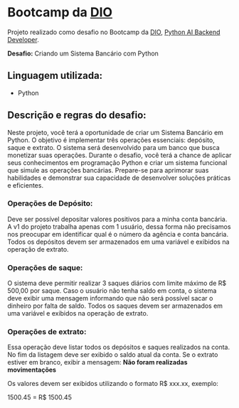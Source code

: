 # Bootcamp da [DIO](https://web.dio.me/)

Projeto realizado como desafio no Bootcamp da [DIO](https://web.dio.me/), [Python AI Backend Developer](https://web.dio.me/track/coding-future-vivo-python-ai-backend-developer). 

**Desafio:** Criando um Sistema Bancário com Python

## Linguagem utilizada:
* Python

## Descrição e regras do desafio:
Neste projeto, você terá a oportunidade de criar um Sistema Bancário em Python. O objetivo é implementar três operações essenciais: depósito, saque e extrato. O sistema será desenvolvido para um banco que busca monetizar suas operações. Durante o desafio, você terá a chance de aplicar seus conhecimentos em programação Python e criar um sistema funcional que simule as operações bancárias. Prepare-se para aprimorar suas habilidades e demonstrar sua capacidade de desenvolver soluções práticas e eficientes.

### Operações de Depósito:
Deve ser possível depositar valores positivos para a minha conta bancária. A v1 do projeto trabalha apenas com 1 usuário, dessa forma não precisamos nos preocupar em identificar qual é o número da agência e conta bancária. Todos os depósitos devem ser armazenados em uma variável e exibidos na operação de extrato.

### Operações de saque:
O sistema deve permitir realizar 3 saques diários com limite máximo de R$ 500,00 por saque. Caso o usuário não tenha saldo em conta, o sistema deve exibir uma mensagem informando que não será possível sacar o dinheiro por falta de saldo. Todos os saques devem ser armazenados em uma variável e exibidos na operação de extrato.

### Operações de extrato:
Essa operação deve listar todos os depósitos e saques realizados na conta. No fim da listagem deve ser exibido o saldo atual da conta. Se o extrato estiver em branco, exibir a mensagem: **Não foram realizadas movimentações**

Os valores devem ser exibidos utilizando o formato R$ xxx.xx, exemplo:

1500.45 = R$ 1500.45
